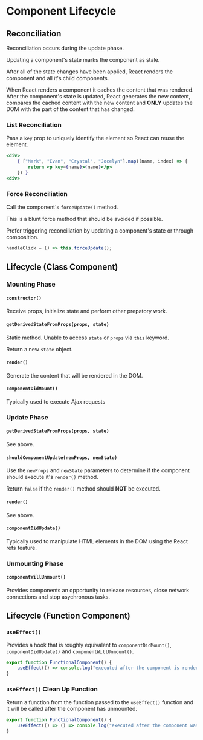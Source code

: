 # Component Lifecycle

## Reconciliation

Reconciliation occurs during the update phase.

Updating a component's state marks the component as stale.

After all of the state changes have been applied, React renders the component and all it's child components.

When React renders a component it caches the content that was rendered.  After the component's state is updated, React generates the new content, compares the cached content with the new content and **ONLY** updates the DOM with the part of the content that has changed.

### List Reconciliation

Pass a `key` prop to uniquely identify the element so React can reuse the element.

```jsx
<div>
    { ["Mark", "Evan", "Crystal", "Jocelyn"].map((name, index) => {
        return <p key={name}>{name}</p>
    }) }
<div>
```

### Force Reconciliation

Call the component's `forceUpdate()` method.

This is a blunt force method that should be avoided if possible.

Prefer triggering reconciliation by updating a component's state or through composition.

```jsx
handleClick = () => this.forceUpdate();
```

## Lifecycle (Class Component)

### Mounting Phase

#### `constructor()`

Receive props, initialize state and perform other prepatory work.

#### `getDerivedStateFromProps(props, state)`

Static method.  Unable to access `state` or `props` via `this` keyword.

Return a new `state` object.

#### `render()`

Generate the content that will be rendered in the DOM.

#### `componentDidMount()`

Typically used to execute Ajax requests  

### Update Phase

#### `getDerivedStateFromProps(props, state)`

See above.

#### `shouldComponentUpdate(newProps, newState)`

Use the `newProps` and `newState` parameters to determine if the component should execute it's `render()` method.

Return `false` if the `render()` method should **NOT** be executed.

#### `render()`

See above.

#### `componentDidUpdate()`

Typically used to manipulate HTML elements in the DOM using the React refs feature.

### Unmounting Phase

#### `componentWillUnmount()`

Provides components an opportunity to release resources, close network connections and stop asychronous tasks.

## Lifecycle (Function Component)

### `useEffect()`

Provides a hook that is roughly equivalent to `componentDidMount()`, `componentDidUpdate()` and `componentWillUnmount()`.

```jsx
export function FunctionalComponent() {
    useEffect(() => console.log("executed after the component is rendered..."));
}
```

### `useEffect()` Clean Up Function

Return a function from the function passed to the `useEffect()` function and it will be called after the component has unmounted.

```jsx
export function FunctionalComponent() {
    useEffect(() => () => console.log("executed after the component was unmounted..."));
}
```

